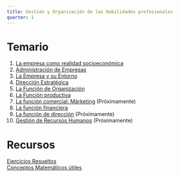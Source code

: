 ```yaml
---
title: Gestión y Organización de las Habilidades profesionales
quarter: 1
---
```


# Temario

1. [La empresa como realidad socioeconómica](gohp/tema-1.md)
2. [Administración de Empresas](gohp/tema-2.md)
3. [La Empresa y su Entorno](gohp/tema-3.md)
4. [Dirección Estratégica](gohp/tema-4.md)
5. [La Función de Organización](gohp/tema-5.md)
6. [La Función productiva](gohp/tema-6.md)
7. [La función comercial: Márketing](gohp/tema-7.md) (Próximamente)
8. [La función financiera](gohp/tema-8.md)
9. [La función de dirección](gohp/tema-9.md) (Próximamente)
10. [Gestión de Recursos Humanos](gohp/tema-10.md) (Próximamente)

# Recursos

[Ejercicios Resueltos](gohp/ejercicios-resueltos.md)  
[Conceptos Matemáticos útiles](gohp/matematicas.md)
